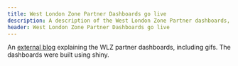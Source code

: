 ```yaml
---
title: West London Zone Partner Dashboards go live
description: A description of the West London Zone Partner dashboards, including gif demonstrations
header: West London Zone Partner Dashboards go live
---
```


An [external blog](https://westlondonzone.org/wlz-partner-dashboards-go-live/) explaining the WLZ partner dashboards, including gifs. The dashboards were built using shiny.
